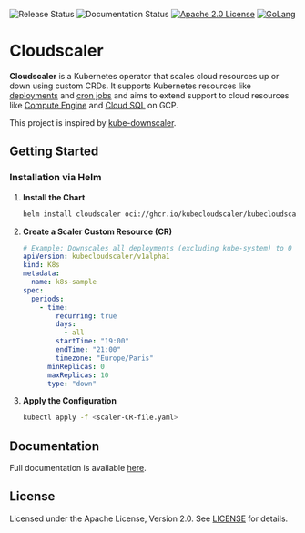 ![Release Status](https://github.com/kubecloudscaler/kubecloudscaler/actions/workflows/release.yml/badge.svg) ![Documentation Status](https://github.com/kubecloudscaler/kubecloudscaler/actions/workflows/doc.yml/badge.svg) [![Apache 2.0 License](https://img.shields.io/badge/License-Apache%202.0-blue.svg)](https://choosealicense.com/licenses/apache-2.0/) [![GoLang](https://img.shields.io/badge/1.22.0-blue.svg?logo=go)]()

# Cloudscaler

**Cloudscaler** is a Kubernetes operator that scales cloud resources up or down using custom CRDs. It supports Kubernetes resources like [deployments](https://kubernetes.io/docs/concepts/workloads/controllers/deployment/) and [cron jobs](https://kubernetes.io/docs/concepts/workloads/controllers/cron-jobs/) and aims to extend support to cloud resources like [Compute Engine](https://cloud.google.com/compute/docs/instances) and [Cloud SQL](https://cloud.google.com/sql/docs) on GCP.

This project is inspired by [kube-downscaler](https://codeberg.org/hjacobs/kube-downscaler).

## Getting Started

### Installation via Helm

1. **Install the Chart**

    ```bash
    helm install cloudscaler oci://ghcr.io/kubecloudscaler/kubecloudscaler/kubecloudscaler --namespace cloudscaler-system
    ```

2. **Create a Scaler Custom Resource (CR)**

    ```yaml
    # Example: Downscales all deployments (excluding kube-system) to 0 from 19:00 to 21:00 (Paris time) daily.
    apiVersion: kubecloudscaler/v1alpha1
    kind: K8s
    metadata:
      name: k8s-sample
    spec:
      periods:
        - time:
            recurring: true
            days:
              - all
            startTime: "19:00"
            endTime: "21:00"
            timezone: "Europe/Paris"
          minReplicas: 0
          maxReplicas: 10
          type: "down"
    ```

3. **Apply the Configuration**

    ```bash
    kubectl apply -f <scaler-CR-file.yaml>
    ```

## Documentation

Full documentation is available [here](https://kubecloudscaler.cloud).

## License

Licensed under the Apache License, Version 2.0. See [LICENSE](http://www.apache.org/licenses/LICENSE-2.0) for details.
